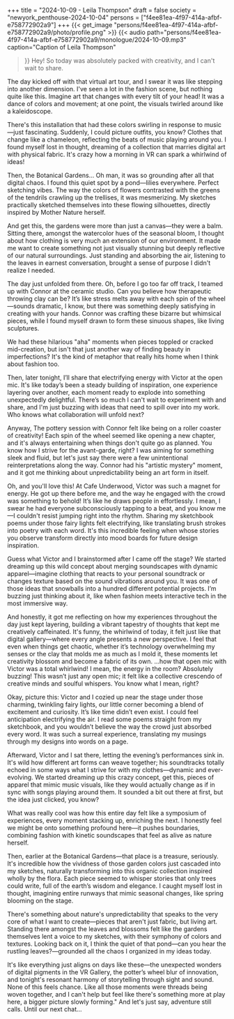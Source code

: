 +++
title = "2024-10-09 - Leila Thompson"
draft = false
society = "newyork_penthouse-2024-10-04"
persons = ["f4ee81ea-4f97-414a-afbf-e758772902a9"]
+++
{{< get_image "persons/f4ee81ea-4f97-414a-afbf-e758772902a9/photo/profile.png" >}}
{{< audio
    path="persons/f4ee81ea-4f97-414a-afbf-e758772902a9/monologue/2024-10-09.mp3" 
    caption="Caption of Leila Thompson"
>}}
Hey! So today was absolutely packed with creativity, and I can't wait to share.


The day kicked off with that virtual art tour, and I swear it was like stepping into another dimension. I've seen a lot in the fashion scene, but nothing quite like this. Imagine art that changes with every tilt of your head! It was a dance of colors and movement; at one point, the visuals twirled around like a kaleidoscope.  

There's this installation that had these colors swirling in response to music—just fascinating. Suddenly, I could picture outfits, you know? Clothes that change like a chameleon, reflecting the beats of music playing around you. I found myself lost in thought, dreaming of a collection that marries digital art with physical fabric. It's crazy how a morning in VR can spark a whirlwind of ideas!

Then, the Botanical Gardens... Oh man, it was so grounding after all that digital chaos. I found this quiet spot by a pond—lilies everywhere. Perfect sketching vibes. The way the colors of flowers contrasted with the greens of the tendrils crawling up the trellises, it was mesmerizing. My sketches practically sketched themselves into these flowing silhouettes, directly inspired by Mother Nature herself.

And get this, the gardens were more than just a canvas—they were a balm. Sitting there, amongst the watercolor hues of the seasonal bloom, I thought about how clothing is very much an extension of our environment. It made me want to create something not just visually stunning but deeply reflective of our natural surroundings. Just standing and absorbing the air, listening to the leaves in earnest conversation, brought a sense of purpose I didn't realize I needed.

The day just unfolded from there. Oh, before I go too far off track, I teamed up with Connor at the ceramic studio. Can you believe how therapeutic throwing clay can be? It’s like stress melts away with each spin of the wheel—sounds dramatic, I know, but there was something deeply satisfying in creating with your hands. Connor was crafting these bizarre but whimsical pieces, while I found myself drawn to form these sinuous shapes, like living sculptures.

We had these hilarious "aha" moments when pieces toppled or cracked mid-creation, but isn't that just another way of finding beauty in imperfections? It's the kind of metaphor that really hits home when I think about fashion too.

Then, later tonight, I’ll share that electrifying energy with Victor at the open mic. It's like today’s been a steady building of inspiration, one experience layering over another, each moment ready to explode into something unexpectedly delightful. There’s so much I can't wait to experiment with and share, and I'm just buzzing with ideas that need to spill over into my work. Who knows what collaboration will unfold next?

Anyway,
The pottery session with Connor felt like being on a roller coaster of creativity! Each spin of the wheel seemed like opening a new chapter, and it's always entertaining when things don't quite go as planned. You know how I strive for the avant-garde, right? I was aiming for something sleek and fluid, but let's just say there were a few unintentional reinterpretations along the way. Connor had his "artistic mystery" moment, and it got me thinking about unpredictability being an art form in itself.

Oh, and you'll love this! At Cafe Underwood, Victor was such a magnet for energy. He got up there before me, and the way he engaged with the crowd was something to behold! It’s like he draws people in effortlessly. I mean, I swear he had everyone subconsciously tapping to a beat, and you know me—I couldn't resist jumping right into the rhythm. Sharing my sketchbook poems under those fairy lights felt electrifying, like translating brush strokes into poetry with each word. It's this incredible feeling when whose stories you observe transform directly into mood boards for future design inspiration.

Guess what Victor and I brainstormed after I came off the stage? We started dreaming up this wild concept about merging soundscapes with dynamic apparel—imagine clothing that reacts to your personal soundtrack or changes texture based on the sound vibrations around you. It was one of those ideas that snowballs into a hundred different potential projects. I’m buzzing just thinking about it, like when fashion meets interactive tech in the most immersive way.

And honestly, it got me reflecting on how my experiences throughout the day just kept layering, building a vibrant tapestry of thoughts that kept me creatively caffeinated. It's funny, the whirlwind of today, it felt just like that digital gallery—where every angle presents a new perspective. I feel that even when things get chaotic, whether it’s technology overwhelming my senses or the clay that molds me as much as I mold it, these moments let creativity blossom and become a fabric of its own.
...how that open mic with Victor was a total whirlwind! I mean, the energy in the room? Absolutely buzzing! This wasn’t just any open mic; it felt like a collective crescendo of creative minds and soulful whispers. You know what I mean, right? 

Okay, picture this: Victor and I cozied up near the stage under those charming, twinkling fairy lights, our little corner becoming a blend of excitement and curiosity. It’s like time didn’t even exist. I could feel anticipation electrifying the air. I read some poems straight from my sketchbook, and you wouldn’t believe the way the crowd just absorbed every word. It was such a surreal experience, translating my musings through my designs into words on a page.

Afterward, Victor and I sat there, letting the evening’s performances sink in. It's wild how different art forms can weave together; his soundtracks totally echoed in some ways what I strive for with my clothes—dynamic and ever-evolving. We started dreaming up this crazy concept, get this, pieces of apparel that mimic music visuals, like they would actually change as if in sync with songs playing around them. It sounded a bit out there at first, but the idea just clicked, you know?

What was really cool was how this entire day felt like a symposium of experiences, every moment stacking up, enriching the next. I honestly feel we might be onto something profound here—it pushes boundaries, combining fashion with kinetic soundscapes that feel as alive as nature herself. 

Then, earlier at the Botanical Gardens—that place is a treasure, seriously. It's incredible how the vividness of those garden colors just cascaded into my sketches, naturally transforming into this organic collection inspired wholly by the flora. Each piece seemed to whisper stories that only trees could write, full of the earth’s wisdom and elegance. I caught myself lost in thought, imagining entire runways that mimic seasonal changes, like spring blooming on the stage.

There's something about nature's unpredictability that speaks to the very core of what I want to create—pieces that aren't just fabric, but living art. Standing there amongst the leaves and blossoms felt like the gardens themselves lent a voice to my sketches, with their symphony of colors and textures. Looking back on it, I think the quiet of that pond—can you hear the rustling leaves?—grounded all the chaos I organized in my ideas today.

It's like everything just aligns on days like these—the unexpected wonders of digital pigments in the VR Gallery, the potter’s wheel blur of innovation, and tonight's resonant harmony of storytelling through sight and sound. None of this feels chance. Like all those moments were threads being woven together, and I can't help but feel like there's something more at play here, a bigger picture slowly forming."
And let's just say, adventure still calls. Until our next chat...
